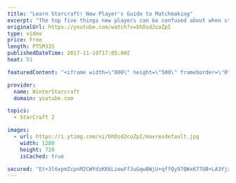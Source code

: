 ```yaml
---
title: "Learn Starcraft! New Player's Guide to Matchmaking"
excerpt: "The top five things new players can be confused about when starting off playing Starcraft 2!"
originalUrl: https://youtube.com/watch?v=bhDsd2coZpI
type: video
price: Free
length: PT5M33S
publishedDateTime: 2017-11-19T17:05:00Z
heat: 51

featuredContent: "<iframe width=\"800\" height=\"500\" frameborder=\"0\" src=\"https://www.youtube.com/embed/bhDsd2coZpI\" allow=\"accelerometer; autoplay; encrypted-media; gyroscope; picture-in-picture\" allowfullscreen></iframe>"

provider:
  name: WinterStarcraft
  domain: youtube.com

topics:
  - StarCraft 2

images:
  - url: https://i.ytimg.com/vi/bhDsd2coZpI/maxresdefault.jpg
    width: 1280
    height: 720
    isCached: true

secured: "Et+3l6xpmZcpnM2CWYdzKK6LzewFfJuGqwBWjU+qffQy97QWxK77UB+LA3YjxDMK2A10Nne95w11M9IO4wgLIDXOxT7AomfWDeSqwnUnYP+D9HWBnDSxFoqpLyd25VSAnxti6bjbInzW/79AzwRUMGQBfLOGseD09Phslh3pyhn08aevfBqfiCRJJdQpR60N6C/5qO9SSYy+OyeVoeiIXpcH4waeozbiAsuW9/BAIzq/lyAfwbKayGvGt2wJReROvTueWYIeF58yR06lW0cxiz37seGiigR8vBj1T+3bkc/RFL6lIwYLNcfVEoPZSU9LczHQaQWkDC3pCyQOTXDk1gzqjZXn4KNt4yTXJrxNZYclKigTLdZj6TPRy5FQFpNjxSA2mEQVzOuHBtBLM6Mmxdm+RvcZrw9dyN1NCkxBk2Y=;PskBdOjnv/UKKNr1A/B6fg=="
---
```



